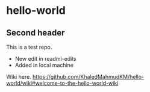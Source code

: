 # hello-world
## Second header
This is a test repo.
 - New edit in readmi-edits
 - Added in local machine 

Wiki here. https://github.com/KhaledMahmudKM/hello-world/wiki#welcome-to-the-hello-world-wiki
